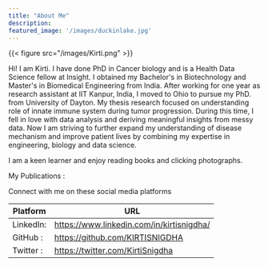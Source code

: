 ```yaml
---
title: "About Me"
description: 
featured_image: '/images/duckinlake.jpg'
---
```

{{< figure src="/images/Kirti.png"  >}}


Hi! I am Kirti. I have done PhD in Cancer biology and is a Health Data Science fellow at Insight.  I obtained my Bachelor's in Biotechnology and Master's in Biomedical Engineering from India. After working for one year as research assistant at IIT Kanpur, India, I moved to Ohio to pursue my  PhD. from University of Dayton. My thesis research focused on understanding role of innate immune system during tumor progression. During this time, I fell in love with data analysis and deriving meaningful insights from messy data. Now I am striving to further expand my understanding of disease mechanism and improve patient lives  by combining my expertise in engineering, biology and data science.<br>

<p style="text-align: justify;">I am a keen learner and enjoy reading books and clicking photographs.</p>

My Publications :





Connect with me on these social media platforms


Platform | URL
---|---
LinkedIn: | https://www.linkedin.com/in/kirtisnigdha/
GitHub : | https://github.com/KIRTISNIGDHA
Twitter : | https://twitter.com/KirtiSnigdha